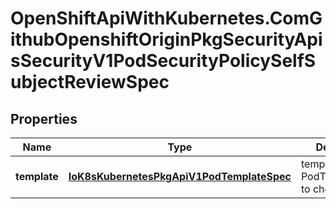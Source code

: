 # OpenShiftApiWithKubernetes.ComGithubOpenshiftOriginPkgSecurityApisSecurityV1PodSecurityPolicySelfSubjectReviewSpec

## Properties
Name | Type | Description | Notes
------------ | ------------- | ------------- | -------------
**template** | [**IoK8sKubernetesPkgApiV1PodTemplateSpec**](IoK8sKubernetesPkgApiV1PodTemplateSpec.md) | template is the PodTemplateSpec to check. | 


